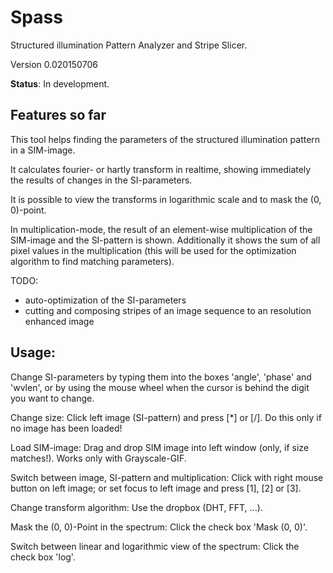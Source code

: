 # Spass

Structured illumination Pattern Analyzer and Stripe Slicer.

Version 0.020150706

**Status**: In development.


## Features so far

This tool helps finding the parameters of the structured illumination pattern in a SIM-image.

It calculates fourier- or hartly transform in realtime, showing immediately the results of changes in the SI-parameters.

It is possible to view the transforms in logarithmic scale and to mask the (0, 0)-point.

In multiplication-mode, the result of an element-wise multiplication of the SIM-image and the SI-pattern is shown. Additionally it shows the sum of all pixel values in the multiplication (this will be used for the optimization algorithm to find matching parameters).

TODO:

* auto-optimization of the SI-parameters
* cutting and composing stripes of an image sequence to an resolution enhanced image


## Usage:

Change SI-parameters by typing them into the boxes 'angle', 'phase' and 'wvlen', or by using the mouse wheel when the cursor is behind the digit you want to change.

Change size: Click left image (SI-pattern) and press [*] or [/].  Do this only if no image has been loaded!

Load SIM-image: Drag and drop SIM image into left window (only, if size matches!).  Works only with Grayscale-GIF.

Switch between image, SI-pattern and multiplication: Click with right mouse button on left image; or set focus to left image and press [1], [2] or [3].

Change transform algorithm: Use the dropbox (DHT, FFT, ...).

Mask the (0, 0)-Point in the spectrum: Click the check box 'Mask (0, 0)'.

Switch between linear and logarithmic view of the spectrum: Click the check box 'log'.